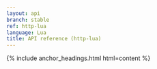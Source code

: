 ```yaml
---
layout: api
branch: stable
ref: http-lua
language: Lua
title: API reference (http-lua)
---
```

{% include anchor_headings.html html=content %}